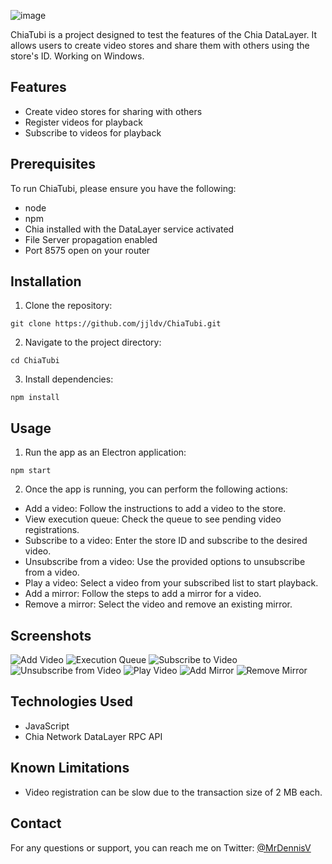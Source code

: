 ![image](https://github.com/jjldv/ChiaTubi/assets/6075488/f604c9c8-4052-45dc-a0b9-a4657b2e9988)


ChiaTubi is a project designed to test the features of the Chia DataLayer. It allows users to create video stores and share them with others using the store's ID. Working on Windows.

## Features

- Create video stores for sharing with others
- Register videos for playback
- Subscribe to videos for playback

## Prerequisites

To run ChiaTubi, please ensure you have the following:

- node
- npm
- Chia installed with the DataLayer service activated
- File Server propagation enabled
- Port 8575 open on your router

## Installation

1. Clone the repository:

```shell
git clone https://github.com/jjldv/ChiaTubi.git
```

2. Navigate to the project directory:

```shell
cd ChiaTubi
```

3. Install dependencies:
```shell
npm install
```

## Usage

1. Run the app as an Electron application:

```shell
npm start
```


2. Once the app is running, you can perform the following actions:

- Add a video: Follow the instructions to add a video to the store.
- View execution queue: Check the queue to see pending video registrations.
- Subscribe to a video: Enter the store ID and subscribe to the desired video.
- Unsubscribe from a video: Use the provided options to unsubscribe from a video.
- Play a video: Select a video from your subscribed list to start playback.
- Add a mirror: Follow the steps to add a mirror for a video.
- Remove a mirror: Select the video and remove an existing mirror.

## Screenshots

![Add Video](screenshots/add_video.png)
![Execution Queue](screenshots/execution_queue.png)
![Subscribe to Video](screenshots/subscribe_video.png)
![Unsubscribe from Video](screenshots/unsubscribe_video.png)
![Play Video](screenshots/play_video.png)
![Add Mirror](screenshots/add_mirror.png)
![Remove Mirror](screenshots/remove_mirror.png)


## Technologies Used

- JavaScript
- Chia Network DataLayer RPC API

## Known Limitations

- Video registration can be slow due to the transaction size of 2 MB each.

## Contact

For any questions or support, you can reach me on Twitter: [@MrDennisV](https://twitter.com/MrDennisV)
